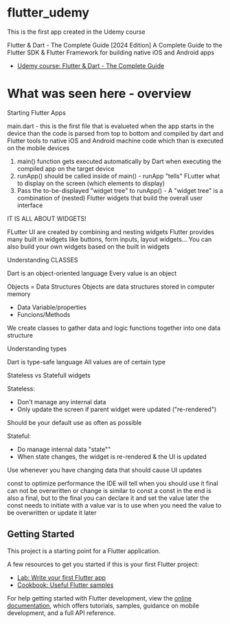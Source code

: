 # flutter_udemy

This is the first app created in the Udemy course

Flutter & Dart - The Complete Guide [2024 Edition]
A Complete Guide to the Flutter SDK &amp; Flutter Framework for building native iOS and Android apps
- [Udemy course: Flutter & Dart - The Complete Guide](https://www.udemy.com/course/learn-flutter-dart-to-build-ios-android-apps/?couponCode=ACCAGE0923)

# What was seen here - overview

Starting Flutter Apps

main.dart - this is the first file that is evalueted when the app starts in the device
than the code is parsed from top to bottom and compiled by dart and Flutter tools to native iOS and Android machine code
which than is executed on the mobile devices

1. main() function gets executed automatically by Dart when executing the compiled app on the target device
2. runApp() should be called inside of main() - runApp "tells" FLutter what to display on the screen (which elements to display)
3. Pass the to-be-displayed "widget tree" to runApp() - A "widget tree" is a combination of (nested) Flutter widgets that build the overall user interface

IT IS ALL ABOUT WIDGETS!

FLutter UI are created by combining and nesting widgets
Flutter provides many built in widgets like buttons, form inputs, layout widgets...
You can also build your own widgets based on the built in widgets

Understanding CLASSES

Dart is an object-oriented language
Every value is an object

Objects = Data Structures
Objects are data structures stored in computer memory
- Data Variable/properties
- Funcions/Methods

We create classes to gather data and logic functions together into one data structure

Understanding types

Dart is type-safe language
All values are of certain type

Stateless vs Statefull widgets

Stateless: 
- Don't manage any internal data
- Only update the screen if parent widget were updated ("re-rendered")

Should be your default use as often as possible

Stateful:
- Do manage internal data "state""
- When state changes, the widget is re-rendered & the UI is updated

Use whenever you have changing data that should cause UI updates

const to optimize performance the IDE will tell when you should use it
final can not be overwritten or change is similar to const a const in the end is also a final, but to the final you can declare it and set the value later the const needs to initiate with a value
var is to use when you need the value to be overwritten or update it later

## Getting Started

This project is a starting point for a Flutter application.

A few resources to get you started if this is your first Flutter project:

- [Lab: Write your first Flutter app](https://docs.flutter.dev/get-started/codelab)
- [Cookbook: Useful Flutter samples](https://docs.flutter.dev/cookbook)

For help getting started with Flutter development, view the
[online documentation](https://docs.flutter.dev/), which offers tutorials,
samples, guidance on mobile development, and a full API reference.
